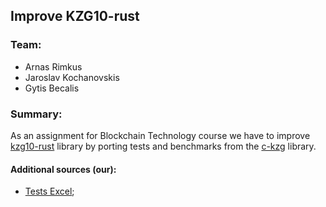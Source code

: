 ## Improve KZG10-rust
### Team:
- Arnas Rimkus
- Jaroslav Kochanovskis
- Gytis Becalis

### Summary:
As an assignment for Blockchain Technology course we have to improve [kzg10-rust](https://github.com/UndeadRat22/kzg10-rust) library by porting tests and benchmarks from the [c-kzg](https://github.com/benjaminion/c-kzg) library.

#### Additional sources (our):
- [Tests Excel](https://docs.google.com/spreadsheets/d/1pp2ou4aIsSjNDQ8XuvN6Dh0LmMSiK4ekxlNIHFfE3kY/edit?usp=sharing);
